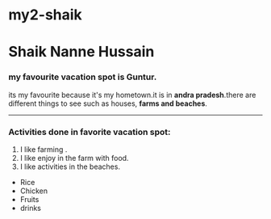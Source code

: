 # my2-shaik

# Shaik Nanne Hussain
### my favourite vacation spot is Guntur.

its my favourite because it's my hometown.it is in **andra pradesh**.there are different things to see such as houses, **farms and beaches**. 
******************************
### Activities done in favorite vacation spot:
1. I like farming .
2. I like enjoy in the farm with food.
3. I like activities in the beaches.


* Rice 
* Chicken
* Fruits
* drinks<br><br>